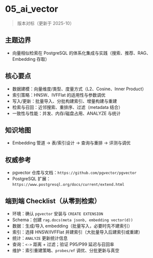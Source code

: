 ﻿# 05_ai_vector

> 版本对标（更新于 2025-10）

## 主题边界

- 向量相似检索在 PostgreSQL 的体系化集成与实践（搜索、推荐、RAG、Embedding 存取）

## 核心要点

- 数据建模：向量维度/类型、度量方式（L2、Cosine、Inner Product）
- 索引策略：HNSW、IVFFlat 的适用性与参数调优
- 写入/更新：批量导入、分批构建索引、增量构建与重建
- 检索与召回：近邻搜索、重排序、过滤（metadata 结合）
- 一致性与性能：并发、内存/磁盘占用、ANALYZE 与统计

## 知识地图

- Embedding 管道 → 表/索引设计 → 查询与重排 → 评测与调优

## 权威参考

- pgvector 仓库与文档：`https://github.com/pgvector/pgvector`
- PostgreSQL 扩展：`https://www.postgresql.org/docs/current/extend.html`

## 端到端 Checklist（从零到检索）

- 环境：确认 `pgvector` 安装与 `CREATE EXTENSION`
- Schema：创建 `rag.docs(meta jsonb, embedding vector(d))`
- 数据：生成/导入 embedding（批量写入，必要时先不建索引）
- 索引：选择 HNSW/IVFFlat 并建索引（大批量导入后建索引或重建）
- 统计：`ANALYZE` 更新统计信息
- 查询：`<->` 距离 + 过滤；验证 P95/P99 延迟与召回率
- 维护：索引重建策略、`probes/ef` 调优、分批更新与真空
